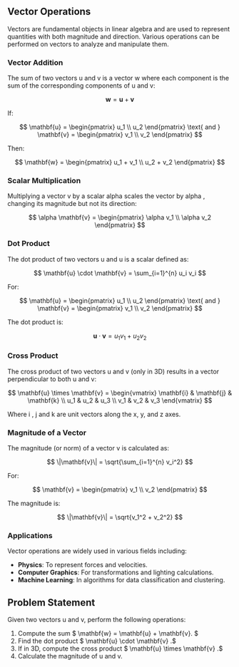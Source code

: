 ## Vector Operations

Vectors are fundamental objects in linear algebra and are used to represent quantities with both magnitude and direction. Various operations can be performed on vectors to analyze and manipulate them.

### Vector Addition

The sum of two vectors u and v is a vector w where each component is the sum of the corresponding components of u and v:

$$
\mathbf{w} = \mathbf{u} + \mathbf{v}
$$

If:

$$
\mathbf{u} = \begin{pmatrix} u_1 \\ u_2 \end{pmatrix}
\text{ and }
\mathbf{v} = \begin{pmatrix} v_1 \\ v_2 \end{pmatrix}
$$

Then:

$$
\mathbf{w} = \begin{pmatrix} u_1 + v_1 \\ u_2 + v_2 \end{pmatrix}
$$

### Scalar Multiplication

Multiplying a vector v by a scalar alpha scales the vector by alpha , changing its magnitude but not its direction:

$$
\alpha \mathbf{v} = \begin{pmatrix} \alpha v_1 \\ \alpha v_2 \end{pmatrix}
$$

### Dot Product

The dot product of two vectors u and u is a scalar defined as:

$$
\mathbf{u} \cdot \mathbf{v} = \sum_{i=1}^{n} u_i v_i
$$

For:

$$
\mathbf{u} = \begin{pmatrix} u_1 \\ u_2 \end{pmatrix}
\text{ and }
\mathbf{v} = \begin{pmatrix} v_1 \\ v_2 \end{pmatrix}
$$

The dot product is:

$$
\mathbf{u} \cdot \mathbf{v} = u_1 v_1 + u_2 v_2
$$

### Cross Product

The cross product of two vectors u and v (only in 3D) results in a vector perpendicular to both u and v:

$$
\mathbf{u} \times \mathbf{v} = \begin{vmatrix}
\mathbf{i} & \mathbf{j} & \mathbf{k} \\
u_1 & u_2 & u_3 \\
v_1 & v_2 & v_3
\end{vmatrix}
$$

Where i , j and  k are unit vectors along the x, y, and z axes.

### Magnitude of a Vector

The magnitude (or norm) of a vector v is calculated as:

$$
\|\mathbf{v}\| = \sqrt{\sum_{i=1}^{n} v_i^2}
$$

For:

$$
\mathbf{v} = \begin{pmatrix} v_1 \\ v_2 \end{pmatrix}
$$

The magnitude is:

$$
\|\mathbf{v}\| = \sqrt{v_1^2 + v_2^2}
$$

### Applications

Vector operations are widely used in various fields including:
- **Physics**: To represent forces and velocities.
- **Computer Graphics**: For transformations and lighting calculations.
- **Machine Learning**: In algorithms for data classification and clustering.

## Problem Statement

Given two vectors u and v, perform the following operations:
1. Compute the sum $ \mathbf{w} = \mathbf{u} + \mathbf{v}. $
2. Find the dot product $ \mathbf{u} \cdot \mathbf{v} .$
3. If in 3D, compute the cross product $ \mathbf{u} \times \mathbf{v} .$
4. Calculate the magnitude of u and v.
